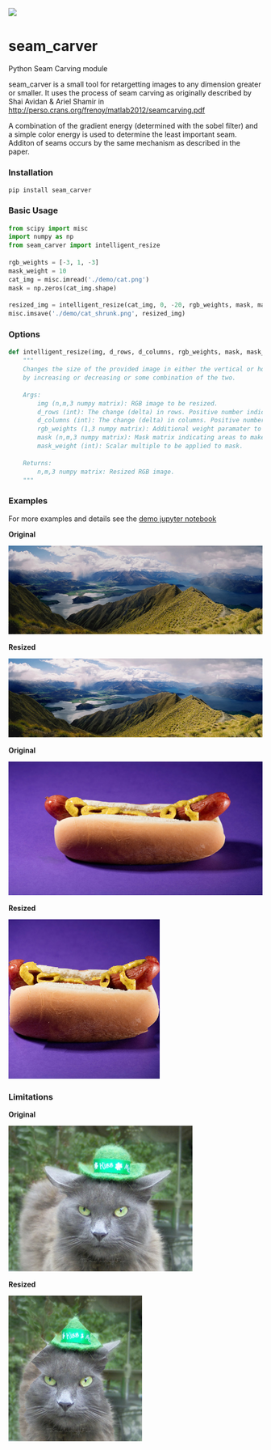 <p>
  <img src="https://circleci.com/gh/dharness/seam_carving.svg?&style=shield">
</p>

# seam_carver
Python Seam Carving module

seam_carver is a small tool for retargetting images to any dimension greater or smaller. It uses the process of seam carving as originally described by Shai Avidan & Ariel Shamir in http://perso.crans.org/frenoy/matlab2012/seamcarving.pdf

A combination of the gradient energy (determined with the sobel filter) and a simple color energy is used to determine the least important seam. Additon of seams occurs by the same mechanism as described in the paper.

### Installation

```
pip install seam_carver
```

### Basic Usage
``` python
from scipy import misc
import numpy as np
from seam_carver import intelligent_resize

rgb_weights = [-3, 1, -3]
mask_weight = 10
cat_img = misc.imread('./demo/cat.png')
mask = np.zeros(cat_img.shape)

resized_img = intelligent_resize(cat_img, 0, -20, rgb_weights, mask, mask_weight)
misc.imsave('./demo/cat_shrunk.png', resized_img)
```

### Options

``` python
def intelligent_resize(img, d_rows, d_columns, rgb_weights, mask, mask_weight):
    """
    Changes the size of the provided image in either the vertical or horizontal direction,
    by increasing or decreasing or some combination of the two.

    Args:
        img (n,m,3 numpy matrix): RGB image to be resized.
        d_rows (int): The change (delta) in rows. Positive number indicated insertions, negative is removal.
        d_columns (int): The change (delta) in columns. Positive number indicated insertions, negative is removal.
        rgb_weights (1,3 numpy matrix): Additional weight paramater to be applied to pixels.
        mask (n,m,3 numpy matrix): Mask matrix indicating areas to make more or less likely for removal.
        mask_weight (int): Scalar multiple to be applied to mask.

    Returns:
        n,m,3 numpy matrix: Resized RGB image.
    """
```

### Examples

For more examples and details see the [demo jupyter notebook](https://github.com/dharness/seam_carving/blob/dharness/improving_docs/demo/Seam%20Carving%20Visual%20Demos.ipynb)

**Original**

![Alt text](/demo/lotr.jpg?raw=true)

**Resized**

![Alt text](/demo/lotr_out.png?raw=true)


**Original**

![Alt text](/demo/hot_dog.jpg?raw=true)

**Resized**

![Alt text](/demo/hot_dog.png?raw=true)

### Limitations

**Original**

![Alt text](/demo/cat.png?raw=true)

**Resized**

![Alt text](/demo/cat_out.png?raw=true)